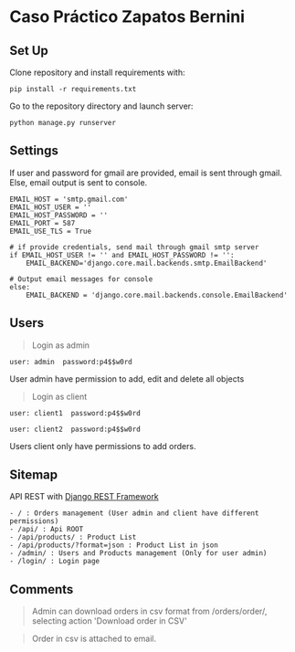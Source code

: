 ﻿# Caso Práctico Zapatos Bernini

## Set Up
Clone repository and install requirements with:

    pip install -r requirements.txt


Go to the repository directory and launch server:

    python manage.py runserver



## Settings
If user and password for gmail are provided, email is sent through gmail. Else, email output is sent to console.

    EMAIL_HOST = 'smtp.gmail.com'
    EMAIL_HOST_USER = ''
    EMAIL_HOST_PASSWORD = ''
    EMAIL_PORT = 587
    EMAIL_USE_TLS = True

    # if provide credentials, send mail through gmail smtp server
    if EMAIL_HOST_USER != '' and EMAIL_HOST_PASSWORD != '':
        EMAIL_BACKEND='django.core.mail.backends.smtp.EmailBackend'

    # Output email messages for console
    else:
        EMAIL_BACKEND = 'django.core.mail.backends.console.EmailBackend'


## Users
> Login as admin

    user: admin  password:p4$$w0rd

User admin have permission to add, edit and delete all objects


> Login as client

    user: client1  password:p4$$w0rd

    user: client2  password:p4$$w0rd

Users client only have permissions to add orders.

## Sitemap
API REST with [Django REST Framework](http://www.django-rest-framework.org/)

    - / : Orders management (User admin and client have different permissions)
    - /api/ : Api ROOT
    - /api/products/ : Product List
    - /api/products/?format=json : Product List in json
    - /admin/ : Users and Products management (Only for user admin)
    - /login/ : Login page

## Comments
> Admin can download orders in csv format from /orders/order/, selecting action 'Download order in CSV'

> Order in csv is attached to email.


